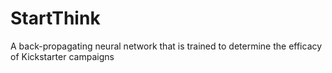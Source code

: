 # StartThink
A back-propagating neural network that is trained to determine the efficacy of Kickstarter campaigns
